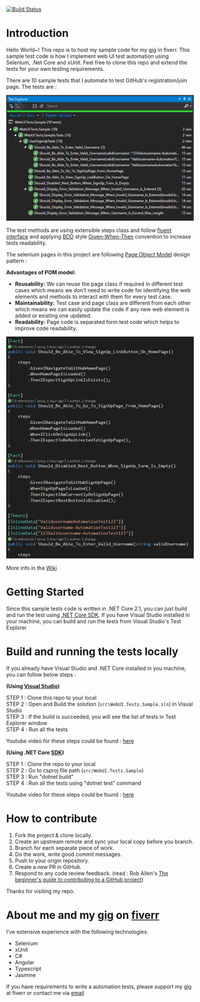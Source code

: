 [![Build Status](https://dev.azure.com/azrul-jeruy/jeruy-github/_apis/build/status/jeruy-github-CI?branchName=master)](https://dev.azure.com/azrul-jeruy/jeruy-github/_build/latest?definitionId=4&branchName=master)

# Introduction 
Hello World~! This repo is to host my sample code for my [gig](https://www.fiverr.com/share/oDZ7V) in fiverr. This sample test code is how I implement web UI test automation using Selenium, .Net Core and xUnit. Feel free to clone this repo and extend the tests for your own testing requirements.

There are 10 sample tests that I automate to test GitHub's registration/join page. The tests are :

 ![alt text](docs/img/TestExplorer.PNG)

The test methods are using extensible steps class and follow [fluent interface](https://martinfowler.com/bliki/FluentInterface.html) and applying [BDD](https://en.wikipedia.org/wiki/Behavior-driven_development) style [Given-When-Then](https://martinfowler.com/bliki/GivenWhenThen.html) convention to increase tests readability.  

The selenium pages in this project are following [Page Object Model](https://www.pluralsight.com/guides/getting-started-with-page-object-pattern-for-your-selenium-tests) design pattern : 

**Advantages of POM model:**

-   **Reusability:**  We can reuse the page class if required in different test cases which means we don’t need to write code for identifying the web elements and methods to interact with them for every test case.
-   **Maintainability:**  Test case and page class are different from each other which means we can easily update the code if any new web element is added or existing one updated.
-   **Readability:**  Page code is separated form test code which helps to improve code readability.

 ![alt text](docs/img/SampleTestMethods.PNG)
 
 More info in the [Wiki](https://github.com/jeruy/webui-tests-sample/wiki/Introduction)
 
 # Getting Started
 
 Since this sample tests code is written in .NET Core 2.1, you can just build and run the test using [.NET Core SDK](https://dotnet.microsoft.com/download). If you have Visual Studio installed in your machine, you can build and run the tests from  Visual Studio's Test Explorer

# Build and running the tests locally
If you already have Visual Studio and .NET Core installed in you machine, you can follow below steps : 

**(Using [Visual Studio](https://visualstudio.microsoft.com/vs/community/))**

STEP 1 : Clone this repo to your local  
STEP 2 : Open and Build the solution (```src\WebUI.Tests.Sample.sln```) in Visual Studio  
STEP 3 : If the build is succeeded, you will see the list of tests in Test Explorer window  
STEP 4 : Run all the tests

Youtube video for these steps could be found : [here](https://youtu.be/yxbQ6iQUuiU) 

**(Using .NET Core [SDK](https://dotnet.microsoft.com/download))** 

STEP 1 : Clone the repo to your local  
STEP 2 : Go to csproj file path (```src/WebUI.Tests.Sample```)  
STEP 3 : Run "dotnet build"  
STEP 4 : Run all the tests using "dotnet test" command  

Youtube video for these steps could be found : [here](https://youtu.be/gOCDgAT5N88) 

# How to contribute
  1. Fork the project & clone locally.
  2. Create an upstream remote and sync your local copy before you branch.
  3. Branch for each separate piece of work.
  4. Do the work, write good commit messages.
  5. Push to your origin repository.
  6. Create a new PR in GitHub.
  7. Respond to any code review feedback. 
  (read : Rob Allen's [The beginner's guide to contributing to a GitHub project](https://akrabat.com/the-beginners-guide-to-contributing-to-a-github-project/))
  
  
  Thanks for visiting my repo.


  # About me and my [gig](https://www.fiverr.com/share/N7y5N) on [fiverr](https://www.fiverr.com/share/N7y5N)
  
I've extensive experience with the following technologies:

 - Selenium 
 - xUnit 
 - C# 
 - Angular 
 - Typescript 
 - Jasmine

If you have requirements to write a automation tests, please support my [gig](https://www.fiverr.com/share/N7y5N) at fiverr or contact me via [email](mailto:azrul81@gmail.com)
